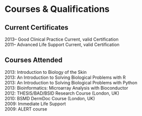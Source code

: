 # Courses & Qualifications

## Current Certificates 

2013– Good Clinical Practice Current, valid Certification <br>
2011– Advanced Life Support Current, valid Certification<br>

## Courses Attended 

2013: Introduction to Biology of the Skin <br>
2013: An Introduction to Solving Biological Problems with R <br>
2013: An Introduction to Solving Biological Problems with Python <br>
2013: Bioinformatics: Microarray Analysis with Bioconductor <br>
2012: THESIS/BAD/BSID Research Course (London, UK) <br>
2010: BSMD DermDoc Course (London, UK) <br>
2009: Immediate Life Support <br>
2009: ALERT course<br>
